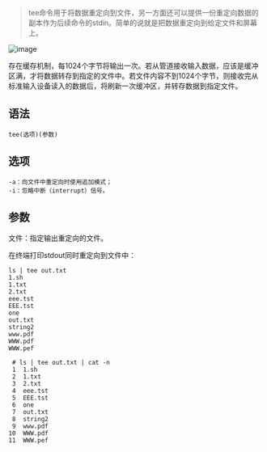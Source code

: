 > tee命令用于将数据重定向到文件，另一方面还可以提供一份重定向数据的副本作为后续命令的stdin。简单的说就是把数据重定向到给定文件和屏幕上。

![image](http://man.linuxde.net/wp-content/uploads/2013/12/073315SF8.gif)


存在缓存机制，每1024个字节将输出一次。若从管道接收输入数据，应该是缓冲区满，才将数据转存到指定的文件中。若文件内容不到1024个字节，则接收完从标准输入设备读入的数据后，将刷新一次缓冲区，并转存数据到指定文件。

语法
--
    tee(选项)(参数)
选项
--
    -a：向文件中重定向时使用追加模式；
    -i：忽略中断（interrupt）信号。
参数
--
文件：指定输出重定向的文件。

在终端打印stdout同时重定向到文件中：
    
    ls | tee out.txt
    1.sh
    1.txt
    2.txt
    eee.tst
    EEE.tst
    one
    out.txt
    string2
    www.pdf
    WWW.pdf
    WWW.pef

     # ls | tee out.txt | cat -n
     1  1.sh
     2  1.txt
     3  2.txt
     4  eee.tst
     5  EEE.tst
     6  one
     7  out.txt
     8  string2
     9  www.pdf
    10  WWW.pdf
    11  WWW.pef
